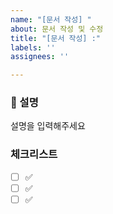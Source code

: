 ```yaml
---
name: "[문서 작성] "
about: 문서 작성 및 수정
title: "[문서 작성] :"
labels: ''
assignees: ''

---
```


### 📄 설명
설명을 입력해주세요

### 체크리스트
- [ ] ✅
- [ ] ✅
- [ ] ✅
